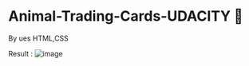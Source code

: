 # Animal-Trading-Cards-UDACITY 🐼


By ues HTML,CSS 

Result :
![image](https://user-images.githubusercontent.com/70041510/204374940-dca52ba2-2e25-4dab-a013-48528fe02ffa.png)


